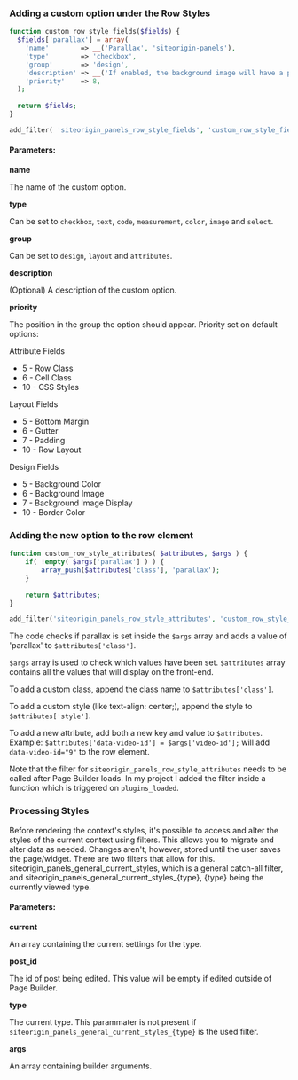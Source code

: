 ### Adding a custom option under the Row Styles

```php
function custom_row_style_fields($fields) {
  $fields['parallax'] = array(
  	'name'        => __('Parallax', 'siteorigin-panels'),
  	'type'        => 'checkbox',
  	'group'       => 'design',
  	'description' => __('If enabled, the background image will have a parallax effect.', 'siteorigin-panels'),
  	'priority'    => 8,
  );
  
  return $fields;
}

add_filter( 'siteorigin_panels_row_style_fields', 'custom_row_style_fields' );
```

#### Parameters:

**name**

The name of the custom option.

**type**

Can be set to ``checkbox``, ``text``, ``code``, ``measurement``, ``color``, ``image`` and ``select``.

**group**

Can be set to ``design``, ``layout`` and ``attributes``.

**description**

(Optional) A description of the custom option.

**priority**

The position in the group the option should appear. Priority set on default options:


Attribute Fields

* 5 - Row Class
* 6 - Cell Class
* 10 - CSS Styles

Layout Fields

* 5 - Bottom Margin
* 6 - Gutter
* 7 - Padding
* 10 - Row Layout

Design Fields

* 5 - Background Color
* 6 - Background Image
* 7 - Background Image Display
* 10 - Border Color


### Adding the new option to the row element

```php
function custom_row_style_attributes( $attributes, $args ) {
	if( !empty( $args['parallax'] ) ) {
		array_push($attributes['class'], 'parallax');
	}
	
	return $attributes;
}

add_filter('siteorigin_panels_row_style_attributes', 'custom_row_style_attributes', 10, 2);
```

The code checks if parallax is set inside the ``$args`` array and adds a value of 'parallax' to ``$attributes['class']``.

``$args`` array is used to check which values have been set.
``$attributes`` array contains all the values that will display on the front-end.

To add a custom class, append the class name to ``$attributes['class']``.

To add a custom style (like text-align: center;), append the style to ``$attributes['style']``.

To add a new attribute, add both a new key and value to ``$attributes``. Example: ``$attributes['data-video-id'] = $args['video-id'];`` will add ``data-video-id="9"`` to the row element.

Note that the filter for ``siteorigin_panels_row_style_attributes`` needs to be called after Page Builder loads. In my project I added the filter inside a function which is triggered on ``plugins_loaded``.

### Processing Styles
Before rendering the context's styles, it's possible to access and alter the styles of the current context using filters. This allows you to migrate and alter data as needed. Changes aren't, however, stored until the user saves the page/widget. There are two filters that allow for this. siteorigin_panels_general_current_styles, which is a general catch-all filter, and siteorigin_panels_general_current_styles_{type}, {type} being the currently viewed type.

#### Parameters:
**current**

An array containing the current settings for the type.

**post_id**

The id of post being edited. This value will be empty if edited outside of Page Builder.

**type**

The current type. This parammater is not present if `siteorigin_panels_general_current_styles_{type}` is the used filter.

**args**

An array containing builder arguments.

